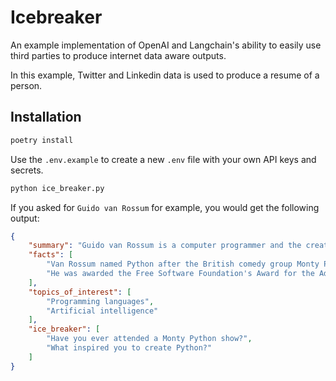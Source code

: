 # Icebreaker

An example implementation of OpenAI and Langchain's ability to easily use third parties to produce internet data aware outputs.

In this example, Twitter and Linkedin data is used to produce a resume of a person.

## Installation

```bash
poetry install
```

Use the `.env.example` to create a new `.env` file with your own API keys and secrets.

```bash
python ice_breaker.py
```

If you asked for `Guido van Rossum` for example, you would get the following output:

```json
{
    "summary": "Guido van Rossum is a computer programmer and the creator of the Python programming language.",
    "facts": [
        "Van Rossum named Python after the British comedy group Monty Python.",
        "He was awarded the Free Software Foundation's Award for the Advancement of Free Software in 2001."
    ],
    "topics_of_interest": [
        "Programming languages",
        "Artificial intelligence"
    ],
    "ice_breaker": [
        "Have you ever attended a Monty Python show?",
        "What inspired you to create Python?"
    ]
}
```